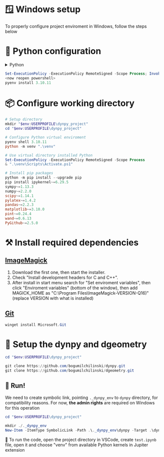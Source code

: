 # 🪟 Windows setup

To properly configure project enviroment in Windows, follow the steps below

# 🐍 Python configuration

<details>
  <summary> Python</summary>
  
  | Python Version | Status                       | Notes                                        |
  |----------------|------------------------------|----------------------------------------------|
  | **3.10**       | ✅ **Recommended**           | **Fully working**                           |
  | 3.11           | ✅ Runs OK                   | Tests in progress                            |
  | 3.12           | ✅⚠️ Warnings shown         | Not tested, optimization may be required     |
  | 3.13           | ⚠️ A lot of warnings         | Significant problems may exist               |

</details>

```powershell
Set-ExecutionPolicy -ExecutionPolicy RemoteSigned -Scope Process; Invoke-Expression "& { $(Invoke-WebRequest -UseBasicParsing -Uri 'https://raw.githubusercontent.com/pyenv-win/pyenv-win/master/pyenv-win/install-pyenv-win.ps1').Content }"
<now reopen powershell>
pyenv install 3.10.11
```

# 📦 Configure working directory

```powershell
# Setup directory
mkdir "$env:USERPROFILE\dynpy_project"
cd "$env:USERPROFILE\dynpy_project"

# Configure Python virtual enviroment
pyenv shell 3.10.11
python -m venv ".\venv"

# Use virtual directory installed Python
Set-ExecutionPolicy -ExecutionPolicy RemoteSigned -Scope Process
& ".\venv\Scripts\Activate.ps1"

# Install pip packages
python -m pip install --upgrade pip
pip install ipykernel~=6.29.5 
sympy~=1.13.3 
numpy~=2.2.0
scipy~=1.14.1
pylatex~=1.4.2
pandas~=2.2.3
matplotlib~=3.10.0
pint~=0.24.4
wand~=0.6.13
PyGithub~=2.5.0

```

# ⚒️ Install required dependencies

## [ImageMagick](https://imagemagick.org/script/download.php#windows)
1. Download the first one, then start the installer. <br> 
2. Check "Install development headers for C and C++". <br>
3. After install in start menu search for "Set enviroment variables", then click "Enviroment variables" (bottom of the window), then add MAGICK_HOME as "C:\Program Files\ImageMagick-VERSION-Q16)" (replace VERSION with what is installed)

## [Git](https://github.com/Microsoft/Git/releases)
```powershell
winget install Microsoft.Git
```

# 🐳 Setup the dynpy and dgeometry
```powershell
cd "$env:USERPROFILE\dynpy_project"

git clone https://github.com/bogumilchilinski/dynpy.git
git clone https://github.com/bogumilchilinski/dgeometry.git
```

## 🎉 Run!
We need to create symbolic link, pointing `._dynpy_env` to `dynpy` directory, for compatibility reasons. For now, **the admin rights** are required on Windows for this operation
```powershell
cd "$env:USERPROFILE\dynpy_project"

mkdir ./._dynpy_env
New-Item -ItemType SymbolicLink -Path .\._dynpy_env\dynpy -Target .\dynpy
```
👻 To run the code, open the project directory in VSCode, create `test.ipynb` file, open it and choose "venv" from available Python kernels in Jupiter extension